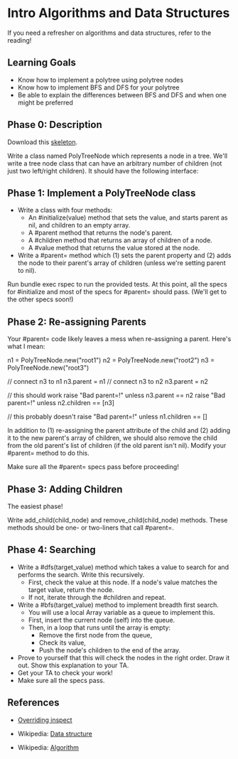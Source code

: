 # Intro Algorithms and Data Structures
If you need a refresher on algorithms and data structures, refer to the reading!

## Learning Goals
- Know how to implement a polytree using polytree nodes
- Know how to implement BFS and DFS for your polytree
- Be able to explain the differences between BFS and DFS and when one might be preferred

## Phase 0: Description
Download this [skeleton](https://assets.aaonline.io/fullstack/ruby/projects/poly_tree_node/skeleton.zip).

Write a class named PolyTreeNode which represents a node in a tree. We'll write a tree node class that can have an arbitrary number of children (not just two left/right children). It should have the following interface:

## Phase 1: Implement a PolyTreeNode class
- Write a class with four methods:
  - An #initialize(value) method that sets the value, and starts parent as nil, and children to an empty array.
  - A #parent method that returns the node's parent.
  - A #children method that returns an array of children of a node.
  - A #value method that returns the value stored at the node.
- Write a #parent= method which (1) sets the parent property and (2) adds the node to their parent's array of children (unless we're setting parent to nil).

Run bundle exec rspec to run the provided tests. At this point, all the specs for #initialize and most of the specs for #parent= should pass. (We'll get to the other specs soon!)

## Phase 2: Re-assigning Parents
Your #parent= code likely leaves a mess when re-assigning a parent. Here's what I mean:

n1 = PolyTreeNode.new("root1")
n2 = PolyTreeNode.new("root2")
n3 = PolyTreeNode.new("root3")

// connect n3 to n1
n3.parent = n1
// connect n3 to n2
n3.parent = n2

// this should work
raise "Bad parent=!" unless n3.parent == n2
raise "Bad parent=!" unless n2.children == [n3]

// this probably doesn't
raise "Bad parent=!" unless n1.children == []

In addition to (1) re-assigning the parent attribute of the child and (2) adding it to the new parent's array of children, we should also remove the child from the old parent's list of children (if the old parent isn't nil). Modify your #parent= method to do this.

Make sure all the #parent= specs pass before proceeding!

## Phase 3: Adding Children
The easiest phase!

Write add_child(child_node) and remove_child(child_node) methods. These methods should be one- or two-liners that call #parent=.

## Phase 4: Searching
- Write a #dfs(target_value) method which takes a value to search for and performs the search. Write this recursively.
  - First, check the value at this node. If a node's value matches the target value, return the node.
  - If not, iterate through the #children and repeat.
- Write a #bfs(target_value) method to implement breadth first search.
  - You will use a local Array variable as a queue to implement this.
  - First, insert the current node (self) into the queue.
  - Then, in a loop that runs until the array is empty:
    - Remove the first node from the queue,
    - Check its value,
    - Push the node's children to the end of the array.
- Prove to yourself that this will check the nodes in the right order. Draw it out. Show this explanation to your TA.
- Get your TA to check your work!
- Make sure all the specs pass.

## References
- [Overriding inspect](https://open.appacademy.io/learn/full-stack-online/ruby/inspecting-complex-elements)

- Wikipedia: [Data structure](http://en.wikipedia.org/wiki/Data_structure)

- Wikipedia: [Algorithm](http://en.wikipedia.org/wiki/Algorithm)
